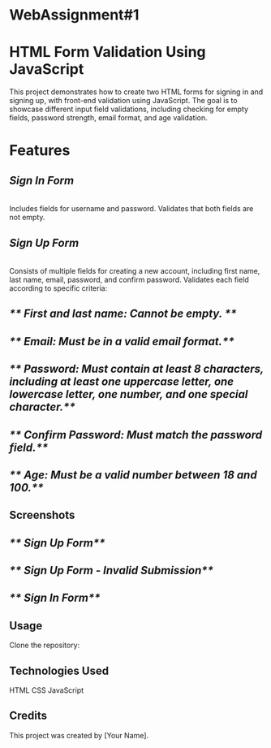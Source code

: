 # WebAssignment#1
# HTML Form Validation Using JavaScript
This project demonstrates how to create two HTML forms for signing in and signing up, with front-end validation using JavaScript. The goal is to showcase different input field validations, including checking for empty fields, password strength, email format, and age validation.

# Features

## _**Sign In Form**_
<br> Includes fields for username and password. Validates that both fields are not empty. 

## _**Sign Up Form**_ 
<br>
Consists of multiple fields for creating a new account, including first name, last name, email, password, and confirm password. Validates each field according to specific criteria:

## _** First and last name: Cannot be empty. **_
## _** Email: Must be in a valid email format.**_ 
## _** Password: Must contain at least 8 characters, including at least one uppercase letter, one lowercase letter, one number, and one special character.**_ 
## _** Confirm Password: Must match the password field.**_ 
## _** Age: Must be a valid number between 18 and 100.**_ 

## Screenshots

## _** Sign Up Form**_ 

## _** Sign Up Form - Invalid Submission**_ 

## _** Sign In Form**_ 

## Usage
Clone the repository:




## Technologies Used
HTML
CSS
JavaScript


## Credits
This project was created by [Your Name].
